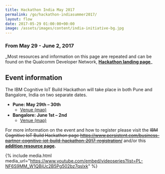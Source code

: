 ```yaml
---
title: Hackathon India May 2017
permalink: /go/hackathon-indiasummer2017/
layout: flow
date: 2017-05-29 01:00:00+00:00
image: /assets/images/content/india-initiative-bg.jpg
---
```

### From May 29 - June 2, 2017

\_Most resources and information on this page are repeated and can be found on the Qualcomm Developer Network, **[Hackathon landing page](https://developer.qualcomm.com/event/ibmhack)**\_

## Event information

The IBM Cognitive IoT Build Hackathon will take place in both Pune and Bangalore, India on two separate dates.

*   **Pune: May 29th – 30th**
    *   [Venue (map)](https://www.google.com/maps/place/Persistent+Systems+Limited,+Veda+Complex/@18.5884147,73.7379424,17z/data=!4m5!3m4!1s0x3bc2bbe789036745:0x5cec70e9d75d43db!8m2!3d18.5889518!4d73.7383676)
*   **Bangalore: June 1st – 2nd**
    *   [Venue (map)](https://www.google.com/maps/place/Pritech+Park+SEZ/@12.9237619,77.6791689,17z/data=!3m1!4b1!4m5!3m4!1s0x3bae130bc3625461:0x7af0c7e6d011f919!8m2!3d12.9243247!4d77.6812916?hl=en)

For more information on the event and how to register please visit the ~~IBM Cognitive IoT Build Hackathon page https://www.persistent.com/business-partner-cognitive-iot-build-hackathon-2017-registration/~~ and/or this **[addition resource page](https://watson-iot-build-pune.devpost.com/?utm_source=Devpost+Weekly+Newsletter&utm_campaign=059678743c-newsletter_5_11_17_active&utm_medium=email&utm_term=0_294421ffd0-059678743c-225479217).**

{% include media.html media_url="https://www.youtube.com/embed/videoseries?list=PL-NF6S9MM_W1QBjUc2B5Pg502bz7qslxk" %}
